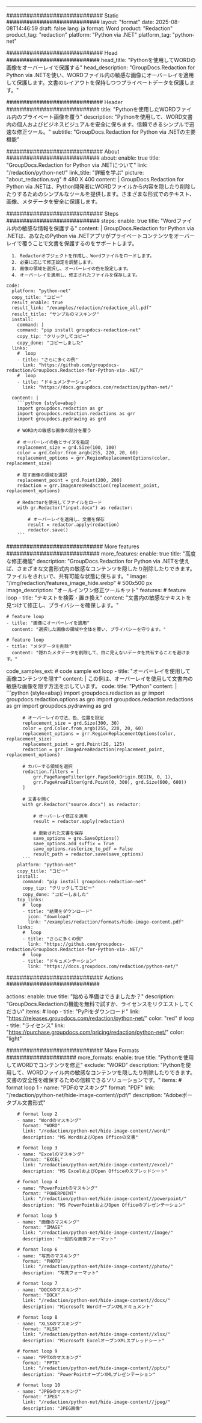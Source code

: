 
---
############################# Static ############################
layout: "format"
date:  2025-08-08T14:46:59
draft: false
lang: ja
format: Word
product: "Redaction"
product_tag: "redaction"
platform: "Python via .NET"
platform_tag: "python-net"

############################# Head ############################
head_title: "Pythonを使用してWORDの画像をオーバーレイで保護する"
head_description: "GroupDocs.Redaction for Python via .NETを使い、WORDファイル内の敏感な画像にオーバーレイを適用して保護します。文書のレイアウトを保持しつつプライベートデータを保護します。"

############################# Header ############################
title: "Pythonを使用したWORDファイル内のプライベート画像を覆う" 
description: "Pythonを使用して、WORD文書内の個人およびビジネスビジュアルを安全に保ちます。信頼できるシンプルで迅速な修正ツール。"
subtitle: "GroupDocs.Redaction for Python via .NETの主要機能" 

############################# About ############################
about:
    enable: true
    title: "GroupDocs.Redaction for Python via .NETについて"
    link: "/redaction/python-net/"
    link_title: "詳細を学ぶ"
    picture: "about_redaction.svg" # 480 X 400
    content: |
       GroupDocs.Redaction for Python via .NETは、Python開発者にWORDファイルから内容を隠したり削除したりするためのシンプルなツールを提供します。さまざまな形式でのテキスト、画像、メタデータを安全に保護します。

############################# Steps ############################
steps:
    enable: true
    title: "Wordファイル内の敏感な情報を保護する"
    content: |
      GroupDocs.Redaction for Python via .NETは、あなたのPython via .NETアプリがプライベートコンテンツをオーバーレイで覆うことで文書を保護するのをサポートします。
      
      1. Redactorオブジェクトを作成し、Wordファイルをロードします。
      2. 必要に応じて修正設定を調整します。
      3. 画像の領域を選択し、オーバーレイの色を設定します。
      4. オーバーレイを適用し、修正されたファイルを保存します。
   
    code:
      platform: "python-net"
      copy_title: "コピー"
      result_enable: true
      result_link: "/examples/redaction/redaction_all.pdf"
      result_title: "サンプルのマスキング"
      install:
        command: |
        command: "pip install groupdocs-redaction-net"
        copy_tip: "クリックしてコピー"
        copy_done: "コピーしました"
      links:
        #  loop
        - title: "さらに多くの例"
          link: "https://github.com/groupdocs-redaction/GroupDocs.Redaction-for-Python-via-.NET/"
        #  loop
        - title: "ドキュメンテーション"
          link: "https://docs.groupdocs.com/redaction/python-net/"
          
      content: |
        ```python {style=abap}
        import groupdocs.redaction as gr
        import groupdocs.redaction.redactions as grr
        import groupdocs.pydrawing as grd

        # WORD内の敏感な画像の部分を覆う

        # オーバーレイの色とサイズを指定
        replacement_size = grd.Size(100, 100)
        color = grd.Color.from_argb(255, 220, 20, 60)
        replacement_options = grr.RegionReplacementOptions(color, replacement_size)

        # 隠す画像の領域を選択
        replacement_point = grd.Point(200, 200)
        redaction = grr.ImageAreaRedaction(replacement_point, replacement_options)
                
        # Redactorを使用してファイルをロード
        with gr.Redactor("input.docx") as redactor:

            # オーバーレイを適用し、文書を保存
            result = redactor.apply(redaction)
            redactor.save()
        ```            


############################# More features ############################
more_features:
  enable: true
  title: "高度な修正機能"
  description: "GroupDocs.Redaction for Python via .NETを使えば、さまざまな文書形式内の敏感なコンテンツを隠したり削除したりできます。ファイルをきれいで、共有可能な状態に保ちます。"
  image: "/img/redaction/features_image_hide.webp" # 500x500 px
  image_description: "オールインワン修正ツールキット"
  features:
    # feature loop
    - title: "テキストを検索・置き換え"
      content: "文書内の敏感なテキストを見つけて修正し、プライバシーを確保します。"

    # feature loop
    - title: "画像にオーバーレイを適用"
      content: "選択した画像の領域や全体を覆い、プライバシーを守ります。"

    # feature loop
    - title: "メタデータを削除"
      content: "隠れたメタデータを削除して、目に見えないデータを共有することを避けます。"
      
  code_samples_ext:
    # code sample ext loop
    - title: "オーバーレイを使用して画像コンテンツを隠す"
      content: |
        この例は、オーバーレイを使用して文書内の敏感な画像を隠す方法を示しています。
      code:
        title: "Python"
        content: |
          ```python {style=abap}
          import groupdocs.redaction as gr
          import groupdocs.redaction.options as gro
          import groupdocs.redaction.redactions as grr
          import groupdocs.pydrawing as grd

          # オーバーレイの寸法、色、位置を設定
          replacement_size = grd.Size(300, 30)
          color = grd.Color.from_argb(255, 220, 20, 60)
          replacement_options = grr.RegionReplacementOptions(color, replacement_size)
          replacement_point = grd.Point(20, 125)
          redaction = grr.ImageAreaRedaction(replacement_point, replacement_options)

          # カバーする領域を選択
          redaction.filters = [
              grr.PageRangeFilter(grr.PageSeekOrigin.BEGIN, 0, 1),
              grr.PageAreaFilter(grd.Point(0, 300), grd.Size(600, 600))
          ]

          # 文書を開く
          with gr.Redactor("source.docx") as redactor:

              # オーバーレイ修正を適用
              result = redactor.apply(redaction)

              # 更新された文書を保存
              save_options = gro.SaveOptions()
              save_options.add_suffix = True
              save_options.rasterize_to_pdf = False
              result_path = redactor.save(save_options)
          ```
        platform: "python-net"
        copy_title: "コピー"
        install:
          command: "pip install groupdocs-redaction-net"
          copy_tip: "クリックしてコピー"
          copy_done: "コピーしました"
        top_links:
          #  loop
          - title: "結果をダウンロード"
            icon: "download"
            link: "/examples/redaction/formats/hide-image-content.pdf"
        links:
          #  loop
          - title: "さらに多くの例"
            link: "https://github.com/groupdocs-redaction/GroupDocs.Redaction-for-Python-via-.NET/"
          #  loop
          - title: "ドキュメンテーション"
            link: "https://docs.groupdocs.com/redaction/python-net/"


############################# Actions ############################

actions:
  enable: true
  title: "始める準備はできましたか？"
  description: "GroupDocs.Redactionの機能を無料で試すか、ライセンスをリクエストしてください"
  items:
    #  loop
    - title: "PyPiをダウンロード"
      link: "https://releases.groupdocs.com/redaction/python-net/"
      color: "red"
        #  loop
    - title: "ライセンス"
      link: "https://purchase.groupdocs.com/pricing/redaction/python-net/"
      color: "light"


############################# More Formats #####################
more_formats:
    enable: true
    title: "Pythonを使用してWORDでコンテンツを修正"
    exclude: "WORD"
    description: "Pythonを使用して、WORDファイル内の敏感なコンテンツを隠したり削除したりできます。文書の安全性を確保するための信頼できるソリューションです。"
    items: 
        # format loop 1
        - name: "PDFのマスキング"
          format: "PDF"
          link: "/redaction/python-net/hide-image-content//pdf/"
          description: "Adobeポータブル文書形式"

        # format loop 2
        - name: "Wordのマスキング"
          format: "WORD"
          link: "/redaction/python-net/hide-image-content//word/"
          description: "MS WordおよびOpen Officeの文書"
          
        # format loop 3
        - name: "Excelのマスキング"
          format: "EXCEL"
          link: "/redaction/python-net/hide-image-content//excel/"
          description: "MS ExcelおよびOpen Officeのスプレッドシート"

        # format loop 4
        - name: "PowerPointのマスキング"
          format: "POWERPOINT"
          link: "/redaction/python-net/hide-image-content//powerpoint/"
          description: "MS PowerPointおよびOpen Officeのプレゼンテーション"

        # format loop 5
        - name: "画像のマスキング"
          format: "IMAGE"
          link: "/redaction/python-net/hide-image-content//image/"
          description: "一般的な画像フォーマット"

        # format loop 6
        - name: "写真のマスキング"
          format: "PHOTO"
          link: "/redaction/python-net/hide-image-content//photo/"
          description: "写真フォーマット"

        # format loop 7
        - name: "DOCXのマスキング"
          format: "DOCX"
          link: "/redaction/python-net/hide-image-content//docx/"
          description: "Microsoft WordオープンXMLドキュメント"
          
        # format loop 8
        - name: "XLSXのマスキング"
          format: "XLSX"
          link: "/redaction/python-net/hide-image-content//xlsx/"
          description: "Microsoft ExcelオープンXMLスプレッドシート"
          
        # format loop 9
        - name: "PPTXのマスキング"
          format: "PPTX"
          link: "/redaction/python-net/hide-image-content//pptx/"
          description: "PowerPointオープンXMLプレゼンテーション"

        # format loop 10
        - name: "JPEGのマスキング"
          format: "JPEG"
          link: "/redaction/python-net/hide-image-content//jpeg/"
          description: "JPEG画像"


---